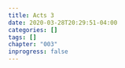 ```yaml
---
title: Acts 3
date: 2020-03-28T20:29:51-04:00
categories: []
tags: []
chapter: "003"
inprogress: false
---
```


